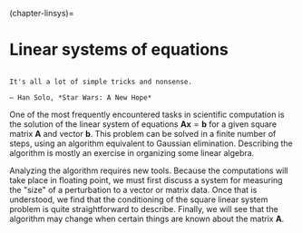 (chapter-linsys)=
# Linear systems of equations

```{index} Han Solo, Star Wars: A New Hope
```

```{epigraph}
It's all a lot of simple tricks and nonsense.

— Han Solo, *Star Wars: A New Hope*
```

One of the most frequently encountered tasks in scientific computation is the solution of the linear system of equations $\mathbf{A} \mathbf{x}=\mathbf{b}$ for a given square matrix $\mathbf{A}$ and vector $\mathbf{b}$.  This problem can be solved in a finite number of steps, using an algorithm equivalent to Gaussian elimination. Describing the algorithm is mostly an exercise in organizing some linear algebra.

Analyzing the algorithm requires new tools. Because the computations will take place in floating point, we must first discuss a system for measuring the "size" of a perturbation to a vector or matrix data. Once that is understood, we find that the conditioning of the square linear system problem is quite straightforward to describe. Finally, we will see that the algorithm may change when certain things are known about the matrix $\mathbf{A}$.

